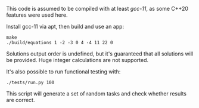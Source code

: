 This code is assumed to be compiled with at least *gcc-11*, as some C++20 features were used here.

Install gcc-11 via apt, then build and use an app: 
```
make
./build/equations 1 -2 -3 0 4 -4 11 22 0
```
Solutions output order is undefined, but it's guaranteed that all solutions will be provided.
Huge integer calculations are not supported.

It's also possible to run functional testing with:
```
./tests/run.py 100 
```
This script will generate a set of random tasks and check whether results are correct.

